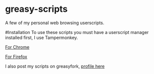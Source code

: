 # greasy-scripts
A few of my personal web browsing userscripts.

#Installation
To use these scripts you must have a userscript manager installed first, I use Tampermonkey.

[For Chrome](https://chrome.google.com/webstore/detail/tampermonkey/dhdgffkkebhmkfjojejmpbldmpobfkfo?hl=en)

[For Firefox](https://addons.mozilla.org/en-US/firefox/addon/tampermonkey/)

I also post my scripts on greasyfork, [profile here](https://greasyfork.org/en/users/682634-butforme)

